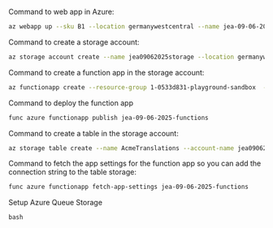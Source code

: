 Command to web app in Azure:

```bash
az webapp up --sku B1 --location germanywestcentral --name jea-09-06-2025 --resource-group 1-0533d831-playground-sandbox


```

Command to create a storage account:

```bash
az storage account create --name jea09062025storage --location germanywestcentral --resource-group 1-0533d831-playground-sandbox --sku Standard_LRS
```

Command to create a function app in the storage account:

```bash
az functionapp create --resource-group 1-0533d831-playground-sandbox  --consumption-plan-location germanywestcentral --runtime python --runtime-version 3.11 --functions-version 4 --name jea-09-06-2025-functions --storage-account jea09062025storage --os-type linux

```

Command to deploy the function app

```bash
func azure functionapp publish jea-09-06-2025-functions
```

Command to create a table in the storage account:

```bash
az storage table create --name AcmeTranslations --account-name jea09062025storage
```

Command to fetch the app settings for the function app so you can add the connection string to the table storage:

```bash
func azure functionapp fetch-app-settings jea-09-06-2025-functions
```

Setup Azure Queue Storage

```bash```

